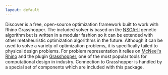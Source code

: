 ```yaml
---
layout: default
---
```


Discover is a free, open-source optimization framework built to work with Rhino Grasshopper. The included solver is based on the [NSGA-II](https://ieeexplore.ieee.org/document/996017) genetic algorithm but is written in a modular fashion so it can be extended with other metaheuristic optimization algorithms in the future. Although it can be used to solve a variety of optimization problems, it is specifically tailed to physical design problems. For problem representation it relies on [McNeel's Rhino](https://www.rhino3d.com/) and the plugin [Grasshopper](https://www.grasshopper3d.com/), one of the most popular tools for computational design in industry. Connection to Grasshopper is handled by a special set of components which are included with this package. 

<!-- ## Installation -->

